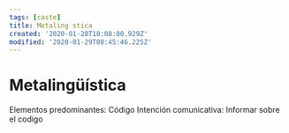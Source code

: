 ```yaml
---
tags: [caste]
title: Metaling stica
created: '2020-01-28T18:08:00.929Z'
modified: '2020-01-29T08:45:46.225Z'
---
```


# Metalingüística

Elementos predominantes: Código
Intención comunicativa: Informar sobre el codigo
